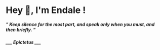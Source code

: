 <h1 title="head"> Hey 👋, I'm Endale !</h1>

**<h5><i>" Keep silence for the most part, and speak only when you must, and then briefly. "</i></h5>**

*<b>___ Epictetus ___</b>*
